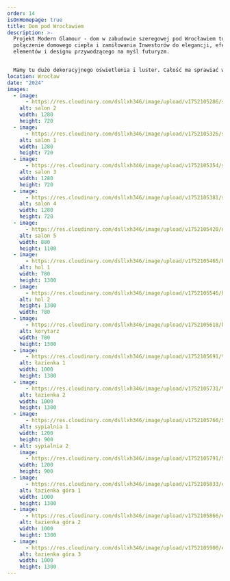 ```yaml
---
order: 14
isOnHomepage: true
title: Dom pod Wrocławiem
description: >-
  Projekt Modern Glamour - dom w zabudowie szeregowej pod Wrocławiem to
  połączenie domowego ciepła i zamiłowania Inwestorów do elegancji, efektownych
  elementów i designu przywodzącego na myśl futuryzm.


  Mamy tu dużo dekoracyjnego oświetlenia i luster. Całość ma sprawiać wrażenie luksusu, ale bez nadęcia i kiczu stąd duża ilość naturalnych materiałów - drewna i kamienia, które ocieplają przestrzeń i sprawiają, że staje się domowa i przytulna.
location: Wrocław
date: "2024"
images:
  - image:
      - https://res.cloudinary.com/dsllxh346/image/upload/v1752105286/salon_c2_fkinsw.jpg
    alt: salon 2
    width: 1280
    height: 720
  - image:
      - https://res.cloudinary.com/dsllxh346/image/upload/v1752105326/salon_c1_i1cf6k.jpg
    alt: salon 1
    width: 1280
    height: 720
  - image:
      - https://res.cloudinary.com/dsllxh346/image/upload/v1752105354/salon_c3_kyxfun.jpg
    alt: salon 3
    width: 1280
    height: 720
  - image:
      - https://res.cloudinary.com/dsllxh346/image/upload/v1752105381/salon_c4_m7zhl9.jpg
    alt: salon 4
    width: 1280
    height: 720
  - image:
      - https://res.cloudinary.com/dsllxh346/image/upload/v1752105420/dymione_szk%C5%82o_salon_c5_mblzhc.jpg
    alt: salon 5
    width: 880
    height: 1100
  - image:
      - https://res.cloudinary.com/dsllxh346/image/upload/v1752105465/hol_1_mgwrpp.jpg
    alt: hol 1
    width: 780
    height: 1300
  - image:
      - https://res.cloudinary.com/dsllxh346/image/upload/v1752105546/hol_2_bbctel.jpg
    alt: hol 2
    height: 1300
    width: 780
  - image:
      - https://res.cloudinary.com/dsllxh346/image/upload/v1752105618/korytarz_qchiks.jpg
    alt: korytarz
    width: 780
    height: 1300
  - image:
      - https://res.cloudinary.com/dsllxh346/image/upload/v1752105691/%C5%82azienka_1_btjcrb.jpg
    alt: łazienka 1
    width: 1000
    height: 1300
  - image:
      - https://res.cloudinary.com/dsllxh346/image/upload/v1752105731/%C5%82azienka_2_bbelkf.jpg
    alt: łazienka 2
    width: 1000
    height: 1300
  - image:
      - https://res.cloudinary.com/dsllxh346/image/upload/v1752105766/Sypialnia_1_ekosrv.jpg
    alt: sypialnia 1
    width: 1200
    height: 900
  - alt: sypialnia 2
    image:
      - https://res.cloudinary.com/dsllxh346/image/upload/v1752105791/Sypialnia_2_utmvuk.jpg
    width: 1200
    height: 900
  - image:
      - https://res.cloudinary.com/dsllxh346/image/upload/v1752105833/ed-%C5%81AZIENKA_G%C3%93RA_1_jidhrr.jpg
    alt: łazienka góra 1
    width: 1000
    height: 1300
  - image:
      - https://res.cloudinary.com/dsllxh346/image/upload/v1752105866/ed-%C5%81AZIENKA_G%C3%93RA_2_rdtqrn.jpg
    alt: łazienka góra 2
    width: 1000
    height: 1300
  - image:
      - https://res.cloudinary.com/dsllxh346/image/upload/v1752105900/ed-%C5%81AZIENKA_G%C3%93RA_3_iva73n.jpg
    alt: łazienka góra 3
    width: 1000
    height: 1300
---
```

